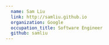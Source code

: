 ```yaml
---
  name: Sam Liu
  link: http://samliu.github.io
  organization: Google
  occupation_title: Software Engineer
  github: samliu
---
```

